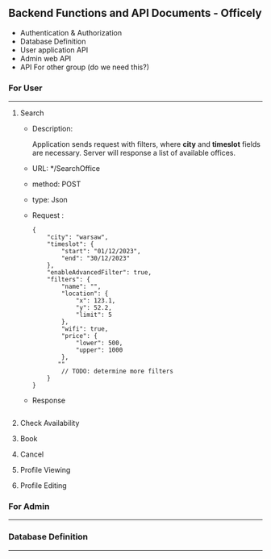 ##  Backend Functions and API Documents - Officely

 

* Authentication & Authorization
* Database Definition 
* User application API
* Admin web API
* API For other group (do we need this?)



### For User 

------------------------

1. Search

   * Description:

      Application sends request with filters, where **city** and **timeslot** fields are necessary. Server will response a list of available offices.

   * URL: */SearchOffice

   * method: POST

   * type: Json

   * Request : 

     ````
     {
         "city": "warsaw",
         "timeslot": {
             "start": "01/12/2023",
             "end": "30/12/2023"
         },
         "enableAdvancedFilter": true,
         "filters": {
             "name": "",
             "location": {
                 "x": 123.1,
                 "y": 52.2,
                 "limit": 5
             },
             "wifi": true,
             "price": {
                 "lower": 500,
                 "upper": 1000
             },
           	""
             // TODO: determine more filters
         }
     }
     ````

   * Response

     ````json
     ````

     

2. Check Availability

3. Book

4. Cancel

5. Profile Viewing

6. Profile Editing



### For Admin

-------------------



### Database Definition 

-----------------------





